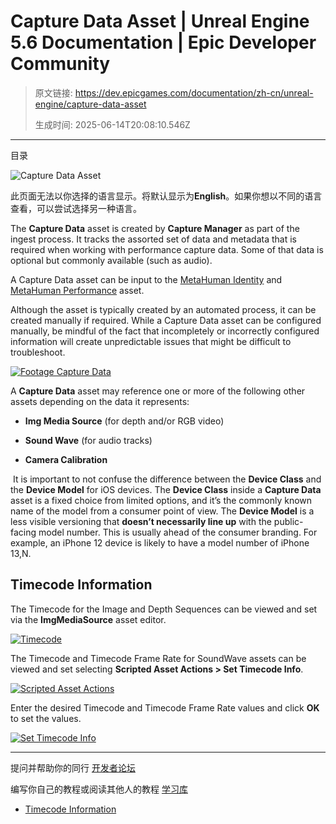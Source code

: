 # Capture Data Asset | Unreal Engine 5.6 Documentation | Epic Developer Community

> 原文链接: https://dev.epicgames.com/documentation/zh-cn/unreal-engine/capture-data-asset
> 
> 生成时间: 2025-06-14T20:08:10.546Z

---

目录

![Capture Data Asset](https://dev.epicgames.com/community/api/documentation/image/fe732af8-7ffc-4b21-9c3a-f5d475320a51?resizing_type=fill&width=1920&height=335)

此页面无法以你选择的语言显示。将默认显示为**English**。如果你想以不同的语言查看，可以尝试选择另一种语言。

The **Capture Data** asset is created by **Capture Manager** as part of the ingest process. It tracks the assorted set of data and metadata that is required when working with performance capture data. Some of that data is optional but commonly available (such as audio). 

A Capture Data asset can be input to the [MetaHuman Identity](https://dev.epicgames.com/documentation/en-us/metahuman/metahuman-identity-asset) and [MetaHuman Performance](https://dev.epicgames.com/documentation/en-us/metahuman/metahuman-performance-asset) asset.

Although the asset is typically created by an automated process, it can be created manually if required. While a Capture Data asset can be configured manually, be mindful of the fact that incompletely or incorrectly configured information will create unpredictable issues that might be difficult to troubleshoot.

[![Footage Capture Data](https://dev.epicgames.com/community/api/documentation/image/42bd6dd2-33b5-4f3a-8147-651f003a0d82?resizing_type=fit)](https://dev.epicgames.com/community/api/documentation/image/42bd6dd2-33b5-4f3a-8147-651f003a0d82?resizing_type=fit)

A **Capture Data** asset may reference one or more of the following other assets depending on the data it represents:

-   **Img Media Source** (for depth and/or RGB video)
    
-   **Sound Wave** (for audio tracks)
    
-   **Camera Calibration**
    

 It is important to not confuse the difference between the **Device Class** and the **Device Model** for iOS devices. The **Device Class** inside a **Capture Data** asset is a fixed choice from limited options, and it’s the commonly known name of the model from a consumer point of view. The **Device Model** is a less visible versioning that **doesn’t necessarily line up** with the public-facing model number. This is usually ahead of the consumer branding. For example, an iPhone 12 device is likely to have a model number of iPhone 13,N.

## Timecode Information

The Timecode for the Image and Depth Sequences can be viewed and set via the **ImgMediaSource** asset editor.

[![Timecode](https://dev.epicgames.com/community/api/documentation/image/515c6634-0f6e-45e1-8f40-ca522a459e6a?resizing_type=fit)](https://dev.epicgames.com/community/api/documentation/image/515c6634-0f6e-45e1-8f40-ca522a459e6a?resizing_type=fit)

The Timecode and Timecode Frame Rate for SoundWave assets can be viewed and set selecting **Scripted Asset Actions > Set Timecode Info**.

[![Scripted Asset Actions](https://dev.epicgames.com/community/api/documentation/image/531c8a32-e28a-4942-abd3-5b1f6245714f?resizing_type=fit)](https://dev.epicgames.com/community/api/documentation/image/531c8a32-e28a-4942-abd3-5b1f6245714f?resizing_type=fit)

Enter the desired Timecode and Timecode Frame Rate values and click **OK** to set the values.

[![Set Timecode Info](https://dev.epicgames.com/community/api/documentation/image/c71dd437-a0a6-4964-b036-aa0cc4c54f9f?resizing_type=fit)](https://dev.epicgames.com/community/api/documentation/image/c71dd437-a0a6-4964-b036-aa0cc4c54f9f?resizing_type=fit)

* * *

提问并帮助你的同行 [开发者论坛](https://forums.unrealengine.com/categories?tag=unreal-engine)

编写你自己的教程或阅读其他人的教程 [学习库](https://dev.epicgames.com/community/unreal-engine/learning)

-   [Timecode Information](/documentation/zh-cn/unreal-engine/capture-data-asset#timecodeinformation)